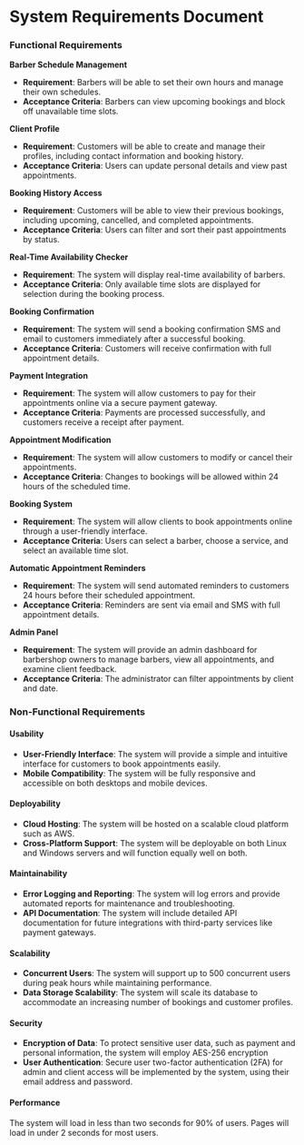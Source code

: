 


# System Requirements Document 

### Functional Requirements

 **Barber Schedule Management**  
   - **Requirement**: Barbers will be able to set their own hours and manage their own schedules.  
   - **Acceptance Criteria**: Barbers can view upcoming bookings and block off unavailable time slots.

**Client Profile**  
   - **Requirement**: Customers will be able to create and manage their profiles, including contact information and booking history.  
   - **Acceptance Criteria**: Users can update personal details and view past appointments.

 **Booking History Access**  
   - **Requirement**: Customers will be able to view their previous bookings, including upcoming, cancelled, and completed appointments.  
   - **Acceptance Criteria**: Users can filter and sort their past appointments by status.

**Real-Time Availability Checker**  
   - **Requirement**: The system will display real-time availability of barbers.  
   - **Acceptance Criteria**: Only available time slots are displayed for selection during the booking process.

**Booking Confirmation**  
   - **Requirement**: The system will send a booking confirmation SMS and email to customers immediately after a successful booking.  
   - **Acceptance Criteria**: Customers will receive confirmation with full appointment details.

**Payment Integration**  
   - **Requirement**: The system will allow customers to pay for their appointments online via a secure payment gateway.  
   - **Acceptance Criteria**: Payments are processed successfully, and customers receive a receipt after payment.

**Appointment Modification**  
   - **Requirement**: The system will allow customers to modify or cancel their appointments.  
   - **Acceptance Criteria**: Changes to bookings will be allowed within 24 hours of the scheduled time.

**Booking System**  
   - **Requirement**: The system will allow clients to book appointments online through a user-friendly interface.  
   - **Acceptance Criteria**: Users can select a barber, choose a service, and select an available time slot.

**Automatic Appointment Reminders**  
   - **Requirement**: The system will send automated reminders to customers 24 hours before their scheduled appointment.  
   - **Acceptance Criteria**: Reminders are sent via email and SMS with full appointment details.

**Admin Panel**  
   - **Requirement**: The system will provide an admin dashboard for barbershop owners to manage barbers, view all appointments, and examine client feedback.  
   - **Acceptance Criteria**: The administrator can filter appointments by client and date.

### Non-Functional Requirements

#### **Usability**
- **User-Friendly Interface**: The system will provide a simple and intuitive interface for customers to book appointments easily.  
- **Mobile Compatibility**: The system will be fully responsive and accessible on both desktops and mobile devices.

#### **Deployability**
- **Cloud Hosting**: The system will be hosted on a scalable cloud platform such as AWS.  
- **Cross-Platform Support**: The system will be deployable on both Linux and Windows servers and will function equally well on both.

#### **Maintainability**
- **Error Logging and Reporting**: The system will log errors and provide automated reports for maintenance and troubleshooting.  
- **API Documentation**: The system will include detailed API documentation for future integrations with third-party services like payment gateways.

#### **Scalability**
- **Concurrent Users**: The system will support up to 500 concurrent users during peak hours while maintaining performance.  
- **Data Storage Scalability**: The system will scale its database to accommodate an increasing number of bookings and customer profiles.

#### **Security**
- **Encryption of Data**: To protect sensitive user data, such as payment and personal information, the system will employ AES-256 encryption
- **User Authentication**: Secure user two-factor authentication (2FA) for admin and client access will be implemented by the system, using their email address and password.

#### **Performance**
The system will load in less than two seconds for 90% of users. Pages will load in under 2 seconds for most users.

